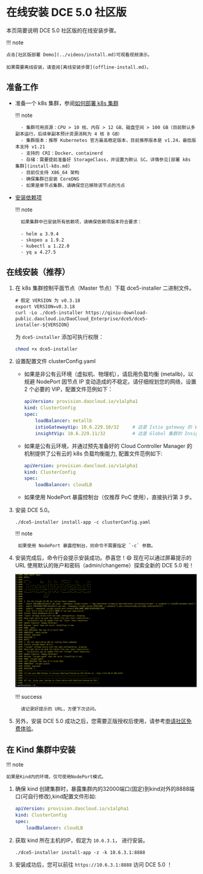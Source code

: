 # 在线安装 DCE 5.0 社区版

本页简要说明 DCE 5.0 社区版的在线安装步骤。

!!! note

    点击[社区版部署 Demo](../videos/install.md)可观看视频演示。

    如果需要离线安装，请查阅[离线安装步骤](offline-install.md)。

## 准备工作

- 准备一个 k8s 集群，参阅[如何部署 k8s 集群](install-k8s.md)

    !!! note

        - 集群可用资源：CPU > 10 核、内存 > 12 GB、磁盘空间 > 100 GB（目前默认多副本运行，后续单副本预计资源消耗为 4 核 8 GB）
        - 集群版本：推荐 Kubernetes 官方最高稳定版本，目前推荐版本是 v1.24，最低版本支持 v1.21
        - 支持的 CRI：Docker、containerd
        - 存储：需要提前准备好 StorageClass，并设置为默认 SC。详情参见[部署 k8s 集群](install-k8s.md)
        - 目前仅支持 X86_64 架构
        - 确保集群已安装 CoreDNS
        - 如果是单节点集群，请确保您已移除该节点的污点
    
- [安装依赖项](install-tools.md)

    !!! note

        如果集群中已安装所有依赖项，请确保依赖项版本符合要求：
        
        - helm ≥ 3.9.4
        - skopeo ≥ 1.9.2
        - kubectl ≥ 1.22.0
        - yq ≥ 4.27.5

## 在线安装（推荐）

1. 在 k8s 集群控制平面节点（Master 节点）下载 dce5-installer 二进制文件。

    ```shell
    # 假定 VERSION 为 v0.3.18
    export VERSION=v0.3.18
    curl -Lo ./dce5-installer https://qiniu-download-public.daocloud.io/DaoCloud_Enterprise/dce5/dce5-installer-${VERSION}
    ```

    为 `dce5-installer` 添加可执行权限：

    ```bash
    chmod +x dce5-installer
    ```

2. 设置配置文件 clusterConfig.yaml

    - 如果是非公有云环境（虚拟机、物理机），请启用负载均衡 (metallb)，以规避 NodePort 因节点 IP 变动造成的不稳定。请仔细规划您的网络，设置 2 个必要的 VIP，配置文件范例如下：

        ```yaml
        apiVersion: provision.daocloud.io/v1alpha1
        kind: ClusterConfig
        spec:
        	loadBalancer: metallb
        	istioGatewayVip: 10.6.229.10/32     # 这是 Istio gateway 的 VIP，也会是DCE5.0的控制台的浏览器访问IP
        	insightVip: 10.6.229.11/32          # 这是 Global 集群的 Insight-Server 采集所有子集群的监控指标的网络路径所用的 VIP
        ```

    - 如果是公有云环境，并通过预先准备好的 Cloud Controller Manager 的机制提供了公有云的 k8s 负载均衡能力, 配置文件范例如下:

        ``` yaml
        apiVersion: provision.daocloud.io/v1alpha1
        kind: ClusterConfig
        spec:
        	loadBalancer: cloudLB
        ```

    - 如果使用 NodePort 暴露控制台（仅推荐 PoC 使用），直接执行第 3 步。

3. 安装 DCE 5.0。

    ```shell
    ./dce5-installer install-app -c clusterConfig.yaml
    ```
    
    !!! note

        如果使用 NodePort 暴露控制台，则命令不需要指定 `-c` 参数。

4. 安装完成后，命令行会提示安装成功。恭喜您！:smile: 现在可以通过屏幕提示的 URL 使用默认的账户和密码（admin/changeme）探索全新的 DCE 5.0 啦！

    ![success](images/success.png)

    !!! success

         请记录好提示的 URL，方便下次访问。

5. 另外，安装 DCE 5.0 成功之后，您需要正版授权后使用，请参考[申请社区免费体验](../dce/license0.md)。

## 在 Kind 集群中安装

!!! note

    如果是Kind内的环境，仅可使用NodePort模式。

1. 确保 kind 创建集群时，暴露集群内的32000端口(固定)到kind对外的8888端口(可自行修改),kind配置文件形如:
        
    ``` yaml
    apiVersion: provision.daocloud.io/v1alpha1
    kind: ClusterConfig
    spec:
        loadBalancer: cloudLB
    ```

2. 获取 kind 所在主机的IP，假定为 `10.6.3.1`， 进行安装。

    ```shell
    ./dce5-installer install-app -z -k 10.6.3.1:8888
    ```

3. 安装成功后，您可以前往 `https://10.6.3.1:8888` 访问 DCE 5.0 ！
